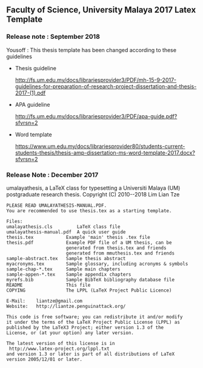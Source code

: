 ## Faculty of Science, University Malaya 2017 Latex Template

### Release note : September 2018

Yousoff : This thesis template has been changed according to these guidelines

- Thesis guideline 

   http://fs.um.edu.my/docs/librariesprovider3/PDF/mh-15-9-2017-guidelines-for-preparation-of-research-project-dissertation-and-thesis-2017-(1).pdf

- APA guideline	

   http://fs.um.edu.my/docs/librariesprovider3/PDF/apa-guide.pdf?sfvrsn=2

- Word template	

   https://www.um.edu.my/docs/librariesprovider80/students-current-students-thesis/thesis-amp-dissertation-ms-word-template-2017.docx?sfvrsn=2



### Release Note : December 2017


umalayathesis, a LaTeX class for typesetting a Universiti Malaya (UM)
postgraduate research thesis.
    Copyright (C) 2010--2018  Lim Lian Tze

    PLEASE READ UMALAYATHESIS-MANUAL.PDF.
    You are recommended to use thesis.tex as a starting template.
    
    Files:
    umalayathesis.cls         LaTeX class file
    umalayathesis-manual.pdf  A quick user guide
    thesis.tex            Example 'main' thesis .tex file
    thesis.pdf            Example PDF file of a UM thesis, can be
                          generated from thesis.tex and friends
                          generated from mmuthesis.tex and friends
    sample-abstract.tex   Sample thesis abstract
    myacronyms.tex        Sample glossary, including acronyms & symbols
    sample-chap-*.tex     Sample main chapters
    sample-appen-*.tex    Sample appendix chapters
    myrefs.bib            Sample BibTeX bibliography database file
    README                This file
    COPYING               The LPPL (LaTeX Project Public Licence)
    
    E-Mail:    liantze@gmail.com
    Website:   http://liantze.penguinattack.org/
    
    This code is free software; you can redistribute it and/or modify
    it under the terms of the LaTeX Project Public License (LPPL) as
    published by the LaTeX3 Project; either version 1.3 of the
    License, or (at your option) any later version.
    
    The latest version of this license is in
     http://www.latex-project.org/lppl.txt
    and version 1.3 or later is part of all distributions of LaTeX
    version 2005/12/01 or later.
